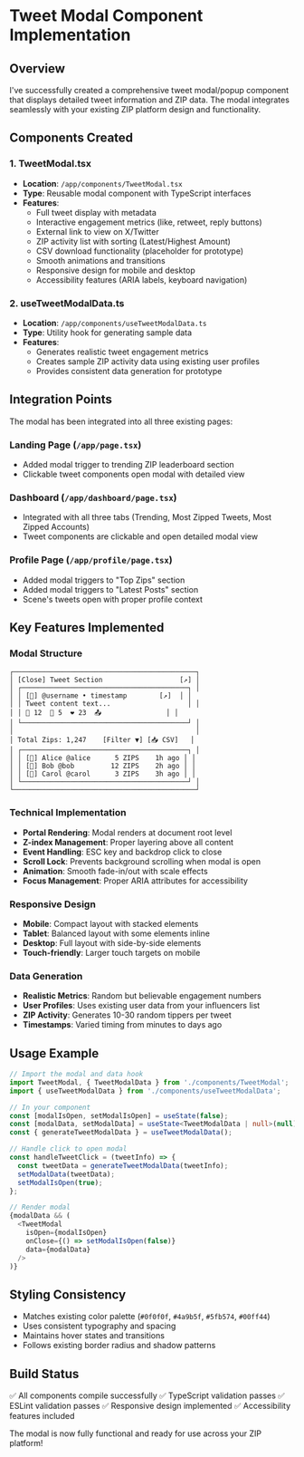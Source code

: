 # Tweet Modal Component Implementation

## Overview
I've successfully created a comprehensive tweet modal/popup component that displays detailed tweet information and ZIP data. The modal integrates seamlessly with your existing ZIP platform design and functionality.

## Components Created

### 1. TweetModal.tsx
- **Location**: `/app/components/TweetModal.tsx`
- **Type**: Reusable modal component with TypeScript interfaces
- **Features**:
  - Full tweet display with metadata
  - Interactive engagement metrics (like, retweet, reply buttons)
  - External link to view on X/Twitter
  - ZIP activity list with sorting (Latest/Highest Amount)
  - CSV download functionality (placeholder for prototype)
  - Smooth animations and transitions
  - Responsive design for mobile and desktop
  - Accessibility features (ARIA labels, keyboard navigation)

### 2. useTweetModalData.ts
- **Location**: `/app/components/useTweetModalData.ts`
- **Type**: Utility hook for generating sample data
- **Features**:
  - Generates realistic tweet engagement metrics
  - Creates sample ZIP activity data using existing user profiles
  - Provides consistent data generation for prototype

## Integration Points

The modal has been integrated into all three existing pages:

### Landing Page (`/app/page.tsx`)
- Added modal trigger to trending ZIP leaderboard section
- Clickable tweet components open modal with detailed view

### Dashboard (`/app/dashboard/page.tsx`)
- Integrated with all three tabs (Trending, Most Zipped Tweets, Most Zipped Accounts)
- Tweet components are clickable and open detailed modal view

### Profile Page (`/app/profile/page.tsx`)
- Added modal triggers to "Top Zips" section
- Added modal triggers to "Latest Posts" section
- Scene's tweets open with proper profile context

## Key Features Implemented

### Modal Structure
```
┌─────────────────────────────────────────────┐
│ [Close] Tweet Section                   [↗] │
│ ┌─────────────────────────────────────────┐ │
│ │ [👤] @username • timestamp        [↗]  │ │
│ │ Tweet content text...                   │ │
│ │ 💬 12  🔄 5  ❤️ 23  📤                │ │
│ └─────────────────────────────────────────┘ │
│                                             │
│ Total Zips: 1,247    [Filter ▼] [📥 CSV]   │
│ ┌─────────────────────────────────────────┐ │
│ │ [👤] Alice @alice      5 ZIPS    1h ago │ │
│ │ [👤] Bob @bob         12 ZIPS    2h ago │ │
│ │ [👤] Carol @carol      3 ZIPS    3h ago │ │
│ └─────────────────────────────────────────┘ │
└─────────────────────────────────────────────┘
```

### Technical Implementation
- **Portal Rendering**: Modal renders at document root level
- **Z-index Management**: Proper layering above all content
- **Event Handling**: ESC key and backdrop click to close
- **Scroll Lock**: Prevents background scrolling when modal is open
- **Animation**: Smooth fade-in/out with scale effects
- **Focus Management**: Proper ARIA attributes for accessibility

### Responsive Design
- **Mobile**: Compact layout with stacked elements
- **Tablet**: Balanced layout with some elements inline
- **Desktop**: Full layout with side-by-side elements
- **Touch-friendly**: Larger touch targets on mobile

### Data Generation
- **Realistic Metrics**: Random but believable engagement numbers
- **User Profiles**: Uses existing user data from your influencers list
- **ZIP Activity**: Generates 10-30 random tippers per tweet
- **Timestamps**: Varied timing from minutes to days ago

## Usage Example

```typescript
// Import the modal and data hook
import TweetModal, { TweetModalData } from './components/TweetModal';
import { useTweetModalData } from './components/useTweetModalData';

// In your component
const [modalIsOpen, setModalIsOpen] = useState(false);
const [modalData, setModalData] = useState<TweetModalData | null>(null);
const { generateTweetModalData } = useTweetModalData();

// Handle click to open modal
const handleTweetClick = (tweetInfo) => {
  const tweetData = generateTweetModalData(tweetInfo);
  setModalData(tweetData);
  setModalIsOpen(true);
};

// Render modal
{modalData && (
  <TweetModal
    isOpen={modalIsOpen}
    onClose={() => setModalIsOpen(false)}
    data={modalData}
  />
)}
```

## Styling Consistency
- Matches existing color palette (`#0f0f0f`, `#4a9b5f`, `#5fb574`, `#00ff44`)
- Uses consistent typography and spacing
- Maintains hover states and transitions
- Follows existing border radius and shadow patterns

## Build Status
✅ All components compile successfully
✅ TypeScript validation passes
✅ ESLint validation passes
✅ Responsive design implemented
✅ Accessibility features included

The modal is now fully functional and ready for use across your ZIP platform!